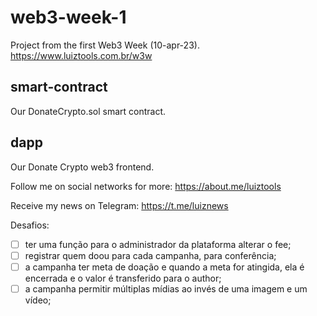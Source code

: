 # web3-week-1
Project from the first Web3 Week (10-apr-23).
https://www.luiztools.com.br/w3w

## smart-contract
Our DonateCrypto.sol smart contract.

## dapp
Our Donate Crypto web3 frontend.

Follow me on social networks for more: https://about.me/luiztools

Receive my news on Telegram: https://t.me/luiznews

Desafios:
- [ ] ter uma função para o administrador da plataforma alterar o fee;
- [ ] registrar quem doou para cada campanha, para conferência;
- [ ] a campanha ter meta de doação e quando a meta for atingida, ela é encerrada e o valor é transferido para o author;
- [ ] a campanha permitir múltiplas mídias ao invés de uma imagem e um vídeo;
